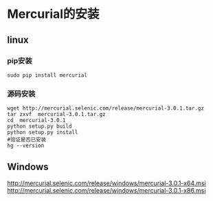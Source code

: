 # Mercurial的安装

## linux
### pip安装

	sudo pip install mercurial

### 源码安装
~~~
wget http://mercurial.selenic.com/release/mercurial-3.0.1.tar.gz
tar zxvf  mercurial-3.0.1.tar.gz
cd  mercurial-3.0.1
python setup.py build
python setup.py install
#验证是否已安装
hg --version
~~~
## Windows
http://mercurial.selenic.com/release/windows/mercurial-3.0.1-x64.msi
http://mercurial.selenic.com/release/windows/mercurial-3.0.1-x86.msi
